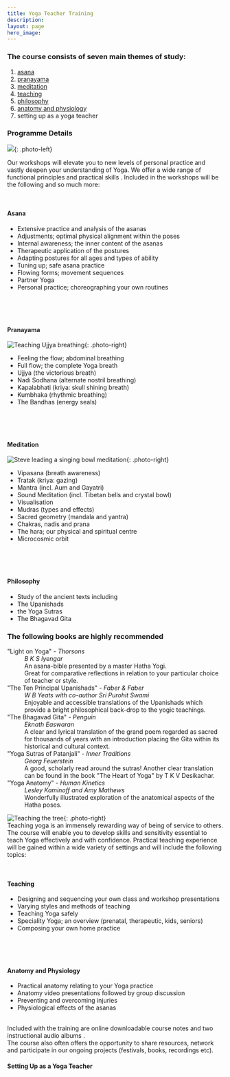 ```yaml
---
title: Yoga Teacher Training
description:
layout: page
hero_image:
---
```


### The course consists of seven main themes of study:

1. [asana](https://www.shamayoga.org.uk/p/course-content.html#asana)
2. [pranayama](https://www.shamayoga.org.uk/p/course-content.html#pranayama)
3. [meditation](https://www.shamayoga.org.uk/p/course-content.html#meditation)
4. [teaching](https://www.shamayoga.org.uk/p/course-content.html#teaching)
5. [philosophy](https://www.shamayoga.org.uk/p/course-content.html#philosophy)
6. [anatomy and physiology](https://www.shamayoga.org.uk/p/course-content.html#anatomy)
7. setting up as a yoga teacher

### Programme Details

![](https://lh3.googleusercontent.com/-B03gcaFaoh0/WxeoPO8wTFI/AAAAAAAAA7M/BgyF1EKHxn86yzbxncylTVP6RJSFvr4oQCJoC/s400-e30/webphotos4.jpg){: .photo-left}

Our workshops will elevate you to new levels of personal practice and vastly deepen your understanding of Yoga. We offer a wide range of functional principles and practical skills . Included in the workshops will be the following and so much more:

&nbsp;

#### Asana

* Extensive practice and analysis of the asanas
* Adjustments; optimal physical alignment within the poses
* Internal awareness; the inner content of the asanas
* Therapeutic application of the postures
* Adapting postures for all ages and types of ability
* Tuning up; safe asana practice
* Flowing forms; movement sequences
* Partner Yoga
* Personal practice; choreographing your own routines

&nbsp;

&nbsp;

#### Pranayama

![Teaching Ujjya breathing](//lh3.googleusercontent.com/-qBiuAOXva18/VBX33RO9jSI/AAAAAAAAAQI/MpCwcgOZyCE/s235/lie_2.jpg){: .photo-right}

* Feeling the flow; abdominal breathing
* Full flow; the complete Yoga breath
* Ujjya (the victorious breath)
* Nadi Sodhana (alternate nostril breathing)
* Kapalabhati (kriya: skull shining breath)
* Kumbhaka (rhythmic breathing)
* The Bandhas (energy seals)

&nbsp;

&nbsp;

#### Meditation

![Steve leading a singing bowl meditation](//lh3.googleusercontent.com/--vMcXk-X_Yc/VBX33UTV4qI/AAAAAAAAAQU/XU6J7ppZFcg/s235/group_meditation.jpg){: .photo-right}

* Vipasana (breath awareness)
* Tratak (kriya: gazing)
* Mantra (incl. Aum and Gayatri)
* Sound Meditation (incl. Tibetan bells and crystal bowl)
* Visualisation
* Mudras (types and effects)
* Sacred geometry (mandala and yantra)
* Chakras, nadis and prana
* The hara; our physical and spiritual centre
* Microcosmic orbit

&nbsp;

&nbsp;

#### Philosophy

* Study of the ancient texts including&nbsp;
* The Upanishads&nbsp;
* the Yoga Sutras&nbsp;
* The Bhagavad Gita &nbsp;

### The following books are highly recommended

<dl><dt>"Light on Yoga" -&nbsp;<em>Thorsons</em></dt><dd><em>B K S Iyengar</em><br />An asana-bible presented by a master Hatha Yogi.<br />Great for comparative reflections in relation to your particular choice of teacher or style.</dd><dt>"The Ten Principal Upanishads" -&nbsp;<em>Faber &amp; Faber</em></dt><dd><em>W B Yeats with co-author Sri Purohit Swami</em><br />Enjoyable and accessible translations of the Upanishads which provide a bright philosophical back-drop to the yogic teachings.</dd><dt>"The Bhagavad Gita" -&nbsp;<em>Penguin</em></dt><dd><em>Eknath Easwaran</em><br />A clear and lyrical translation of the grand poem regarded as sacred for thousands of years with an introduction placing the Gita within its historical and cultural context.</dd><dt>"Yoga Sutras of Patanjali" -&nbsp;<em>Inner Traditions</em></dt><dd><em>Georg Feuerstein</em><br />A good, scholarly read around the sutras! Another clear translation can be found in the book "The Heart of Yoga" by T K V Desikachar.</dd><dt>"Yoga Anatomy" -&nbsp;<em>Human Kinetics</em></dt><dd><em>Lesley Kaminoff and Amy Mathews</em><br />Wonderfully illustrated exploration of the anatomical aspects of the Hatha poses.</dd></dl>

![Teaching the tree](//lh3.googleusercontent.com/-5Ki9nK_rEdE/VBX33xEYumI/AAAAAAAAAQY/CUlGsAOP5ow/s310/tree_teach_1.jpg){: .photo-right}<br>Teaching yoga is an immensely rewarding way of being of service to others. The course will enable you to develop skills and sensitivity essential to teach Yoga effectively and with confidence. Practical teaching experience will be gained within a wide variety of settings and will include the following topics:

&nbsp;

#### Teaching

* Designing and sequencing your own class and workshop presentations
* Varying styles and methods of teaching
* Teaching Yoga safely
* Speciality Yoga; an overview (prenatal, therapeutic, kids, seniors)
* Composing your own home practice&nbsp;

&nbsp;

&nbsp;

#### Anatomy and Physiology

* Practical anatomy relating to your Yoga practice&nbsp;
* Anatomy video presentations followed by group discussion&nbsp;
* Preventing and overcoming injuries
* Physiological effects of the asanas

<br>Included with the training are online downloadable course notes and two instructional audio albums .<br>The course also often offers the opportunity to share resources, network and participate in our ongoing projects (festivals, books, recordings etc).

#### Setting Up as a Yoga Teacher

&nbsp;